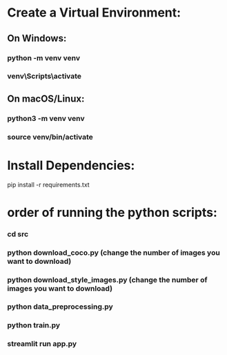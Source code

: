 # Create a Virtual Environment:
## On Windows:
### python -m venv venv
### venv\Scripts\activate

## On macOS/Linux:
### python3 -m venv venv
### source venv/bin/activate


# Install Dependencies:
pip install -r requirements.txt

# order of running the python scripts:
### cd src
### python download_coco.py (change the number of images you want to download)
### python download_style_images.py (change the number of images you want to download)
### python data_preprocessing.py
### python train.py
### streamlit run app.py

